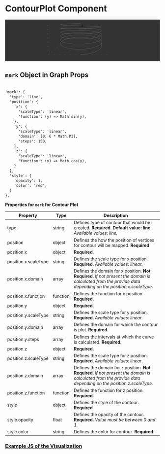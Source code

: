 # ContourPlot Component

![ContourPlot](../imgs/ContourPlot.png)

## `mark` Object in Graph Props
```

'mark': {
  'type': 'line',
  'position': {
    'x': {
      'scaleType': 'linear',
      'function': (y) => Math.sin(y),
    },
    'y': {
      'scaleType': 'linear',
      'domain': [0, 6 * Math.PI],
      'steps': 150,
    },
    'z': {
      'scaleType': 'linear',
      'function': (y) => Math.cos(y),
    }
  },
  'style': {
    'opacity': 1,
    'color': 'red',
  }
},
```

__Properties for `mark` for Contour Plot__

Property|Type|Description
---|---|---
type|string|Defines type of contour that would be created. __Required. Default value: line__. _Available values: line._
position|object|Defines the how the position of vertices for contour will be mapped. __Required__
position.x|object|__Required.__
position.x.scaleType|string|Defines the scale type for x position. __Required.__ _Available values: linear._
position.x.domain|array|Defines the domain for x position. __Not Required.__ _If not present the domain is calculated from the provide data depending on the position.x.scaleType._
position.x.function|function|Defines the function for x position. __Required.__
position.y|object|__Required.__
position.y.scaleType|string|Defines the scale type for y position. __Required.__ _Available values: linear._
position.y.domain|array|Defines the domain for which the contour is plot. __Required.__
position.y.steps|array|Defines the intervals at which the curve is calculated. __Required.__
position.z|object|__Required.__
position.z.scaleType|string|Defines the scale type for z position. __Required.__ _Available values: linear._
position.z.domain|array|Defines the domain for z position. __Not Required.__ _If not present the domain is calculated from the provide data depending on the position.z.scaleType._
position.z.function|function|Defines the function for z position. __Required.__
style|object|Defines the style of the contour. __Required__
style.opacity|float|Defines the opacity of the contour. __Required.__ _Value must be between 0 and 1._
style.color|string|Defines the color for contour. __Required.__

### [Example JS of the Visualization](../examples/ContourPlot.js)
